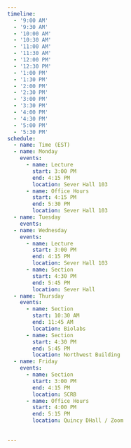 ```yaml
---
timeline:
  - '9:00 AM'
  - '9:30 AM'
  - '10:00 AM'
  - '10:30 AM'
  - '11:00 AM'
  - '11:30 AM'
  - '12:00 PM'
  - '12:30 PM'
  - '1:00 PM'
  - '1:30 PM'
  - '2:00 PM'
  - '2:30 PM'
  - '3:00 PM'
  - '3:30 PM'
  - '4:00 PM'
  - '4:30 PM'
  - '5:00 PM'
  - '5:30 PM'
schedule:
  - name: Time (EST)
  - name: Monday
    events:
      - name: Lecture
        start: 3:00 PM
        end: 4:15 PM
        location: Sever Hall 103
      - name: Office Hours
        start: 4:15 PM
        end: 5:30 PM
        location: Sever Hall 103
  - name: Tuesday
    events:
  - name: Wednesday
    events:
      - name: Lecture
        start: 3:00 PM
        end: 4:15 PM
        location: Sever Hall 103
      - name: Section
        start: 4:30 PM
        end: 5:45 PM
        location: Sever Hall
  - name: Thursday
    events:
      - name: Section
        start: 10:30 AM
        end: 11:45 AM
        location: Biolabs
      - name: Section
        start: 4:30 PM
        end: 5:45 PM
        location: Northwest Building
  - name: Friday
    events:
      - name: Section
        start: 3:00 PM
        end: 4:15 PM
        location: SCRB
      - name: Office Hours
        start: 4:00 PM
        end: 5:15 PM
        location: Quincy DHall / Zoom
      
      
---
```

